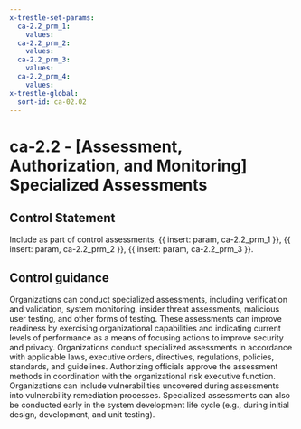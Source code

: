 ```yaml
---
x-trestle-set-params:
  ca-2.2_prm_1:
    values:
  ca-2.2_prm_2:
    values:
  ca-2.2_prm_3:
    values:
  ca-2.2_prm_4:
    values:
x-trestle-global:
  sort-id: ca-02.02
---
```


# ca-2.2 - \[Assessment, Authorization, and Monitoring\] Specialized Assessments

## Control Statement

Include as part of control assessments, {{ insert: param, ca-2.2_prm_1 }}, {{ insert: param, ca-2.2_prm_2 }}, {{ insert: param, ca-2.2_prm_3 }}.

## Control guidance

Organizations can conduct specialized assessments, including verification and validation, system monitoring, insider threat assessments, malicious user testing, and other forms of testing. These assessments can improve readiness by exercising organizational capabilities and indicating current levels of performance as a means of focusing actions to improve security and privacy. Organizations conduct specialized assessments in accordance with applicable laws, executive orders, directives, regulations, policies, standards, and guidelines. Authorizing officials approve the assessment methods in coordination with the organizational risk executive function. Organizations can include vulnerabilities uncovered during assessments into vulnerability remediation processes. Specialized assessments can also be conducted early in the system development life cycle (e.g., during initial design, development, and unit testing).
